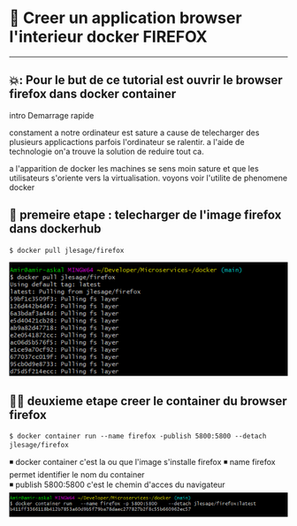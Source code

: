# 📖  Creer un application browser l'interieur docker FIREFOX 
-------------------------------------------------------

## 💥: Pour le but de ce tutorial est ouvrir le browser firefox dans docker container 
intro 
Demarrage rapide 


constament a notre ordinateur est sature a cause de telecharger des plusieurs applicactions parfois l'ordinateur se ralentir.
a l'aide de technologie on'a trouve la solution de reduire tout ca.

a l'apparition de docker les machines se sens moin sature et que les utilisateurs s'oriente vers la virtualisation. voyons voir l'utilite de phenomene docker 

🥁 premeire etape : telecharger de l'image  firefox dans dockerhub 
--------------------------------------------------------------------

```
$ docker pull jlesage/firefox
```

![](images/1.0.PNG)

🧑‍⚖ deuxieme etape creer le container du browser firefox 
-----------------------------------------------------

```
$ docker container run --name firefox -publish 5800:5800 --detach jlesage/firefox 
```
◾ docker container c'est la ou que l'image s'installe firefox 
◾ name firefox permet identifier le nom du container  
◾ publish 5800:5800 c'est le chemin d'acces du navigateur 
![](images/1.1.PNG)

